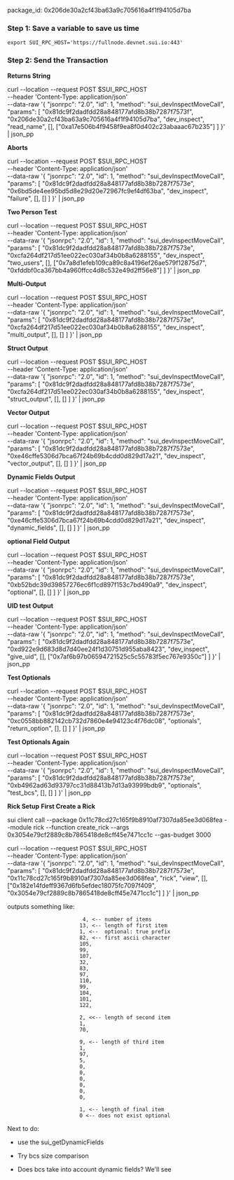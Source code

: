 package_id: 0x206de30a2cf43ba63a9c705616a4f1f94105d7ba

### Step 1: Save a variable to save us time

`export SUI_RPC_HOST='https://fullnode.devnet.sui.io:443'`

### Step 2: Send the Transaction

**Returns String**

curl --location --request POST $SUI_RPC_HOST \
--header 'Content-Type: application/json' \
--data-raw '{
"jsonrpc": "2.0",
"id": 1,
"method": "sui_devInspectMoveCall",
"params": [
"0x81dc9f2dadfdd28a848177afd8b38b7287f7573f",
"0x206de30a2cf43ba63a9c705616a4f1f94105d7ba",
"dev_inspect",
"read_name",
[],
["0xa17e506b4f9458f9ea8f0d402c23abaaac67b235"]
]
}' | json_pp

**Aborts**

curl --location --request POST $SUI_RPC_HOST \
--header 'Content-Type: application/json' \
--data-raw '{
"jsonrpc": "2.0",
"id": 1,
"method": "sui_devInspectMoveCall",
"params": [
"0x81dc9f2dadfdd28a848177afd8b38b7287f7573e",
"0x6bd5de4ee95bd5d8e29d20e72967fc9ef4df63ba",
"dev_inspect",
"failure",
[],
[]
]
}' | json_pp

**Two Person Test**

curl --location --request POST $SUI_RPC_HOST \
--header 'Content-Type: application/json' \
--data-raw '{
"jsonrpc": "2.0",
"id": 1,
"method": "sui_devInspectMoveCall",
"params": [
"0x81dc9f2dadfdd28a848177afd8b38b7287f7573e",
"0xcfa264df217d51ee022ec030af34b0b8a6288155",
"dev_inspect",
"two_users",
[],
["0x7a8d1efeb109ca89c8a4196ef26ae579f12875d7", "0xfddbf0ca367bb4a960ffcc4d8c532e49d2ff56e8"]
]
}' | json_pp

**Multi-Output**

curl --location --request POST $SUI_RPC_HOST \
--header 'Content-Type: application/json' \
--data-raw '{
"jsonrpc": "2.0",
"id": 1,
"method": "sui_devInspectMoveCall",
"params": [
"0x81dc9f2dadfdd28a848177afd8b38b7287f7573e",
"0xcfa264df217d51ee022ec030af34b0b8a6288155",
"dev_inspect",
"multi_output",
[],
[]
]
}' | json_pp

**Struct Output**

curl --location --request POST $SUI_RPC_HOST \
--header 'Content-Type: application/json' \
--data-raw '{
"jsonrpc": "2.0",
"id": 1,
"method": "sui_devInspectMoveCall",
"params": [
"0x81dc9f2dadfdd28a848177afd8b38b7287f7573e",
"0xcfa264df217d51ee022ec030af34b0b8a6288155",
"dev_inspect",
"struct_output",
[],
[]
]
}' | json_pp

**Vector Output**

curl --location --request POST $SUI_RPC_HOST \
--header 'Content-Type: application/json' \
--data-raw '{
"jsonrpc": "2.0",
"id": 1,
"method": "sui_devInspectMoveCall",
"params": [
"0x81dc9f2dadfdd28a848177afd8b38b7287f7573e",
"0xe46cffe5306d7bca67f24b69b4cdd0d829d17a21",
"dev_inspect",
"vector_output",
[],
[]
]
}' | json_pp

**Dynamic Fields Output**

curl --location --request POST $SUI_RPC_HOST \
--header 'Content-Type: application/json' \
--data-raw '{
"jsonrpc": "2.0",
"id": 1,
"method": "sui_devInspectMoveCall",
"params": [
"0x81dc9f2dadfdd28a848177afd8b38b7287f7573e",
"0xe46cffe5306d7bca67f24b69b4cdd0d829d17a21",
"dev_inspect",
"dynamic_fields",
[],
[]
]
}' | json_pp

**optional Field Output**

curl --location --request POST $SUI_RPC_HOST \
--header 'Content-Type: application/json' \
--data-raw '{
"jsonrpc": "2.0",
"id": 1,
"method": "sui_devInspectMoveCall",
"params": [
"0x81dc9f2dadfdd28a848177afd8b38b7287f7573e",
"0xb52bdc39d39857276ec6f1cd897f153c7bd490a9",
"dev_inspect",
"optional",
[],
[]
]
}' | json_pp

**UID test Output**

curl --location --request POST $SUI_RPC_HOST \
--header 'Content-Type: application/json' \
--data-raw '{
"jsonrpc": "2.0",
"id": 1,
"method": "sui_devInspectMoveCall",
"params": [
"0x81dc9f2dadfdd28a848177afd8b38b7287f7573e",
"0xd922e9d683d8d7d40ee24f1d30751d955aba8423",
"dev_inspect",
"give_uid",
[],
["0x7af6b97b06594721525c5c55783f5ec767e9350c"]
]
}' | json_pp

**Test Optionals**

curl --location --request POST $SUI_RPC_HOST \
--header 'Content-Type: application/json' \
--data-raw '{
"jsonrpc": "2.0",
"id": 1,
"method": "sui_devInspectMoveCall",
"params": [
"0x81dc9f2dadfdd28a848177afd8b38b7287f7573e",
"0xc0558bb882142cb732d7860e4e94123c4f76dc08",
"optionals",
"return_option",
[],
[]
]
}' | json_pp

**Test Optionals Again**

curl --location --request POST $SUI_RPC_HOST \
--header 'Content-Type: application/json' \
--data-raw '{
"jsonrpc": "2.0",
"id": 1,
"method": "sui_devInspectMoveCall",
"params": [
"0x81dc9f2dadfdd28a848177afd8b38b7287f7573e",
"0xb4962ad63d93797cc31d88413b7d13a93999bdb9",
"optionals",
"test_bcs",
[],
[]
]
}' | json_pp

**Rick Setup**
**First Create a Rick**

sui client call --package 0x11c78cd27c165f9b8910af7307da85ee3d068fea --module rick --function create_rick --args 0x3054e79cf2889c8b7865418de8cff45e7471cc1c --gas-budget 3000

curl --location --request POST $SUI_RPC_HOST \
--header 'Content-Type: application/json' \
--data-raw '{
"jsonrpc": "2.0",
"id": 1,
"method": "sui_devInspectMoveCall",
"params": [
"0x81dc9f2dadfdd28a848177afd8b38b7287f7573e",
"0x11c78cd27c165f9b8910af7307da85ee3d068fea",
"rick",
"view",
[],
["0x182e14fdeff9367d6fb5efdec18075fc7097f409", "0x3054e79cf2889c8b7865418de8cff45e7471cc1c"]
]
}' | json_pp

outputs something like:

                            4, <-- number of items
                           13, <-- length of first item
                           1, <--  optional: true prefix
                           82, <-- first ascii character
                           105,
                           99,
                           107,
                           32,
                           83,
                           97,
                           110,
                           99,
                           104,
                           101,
                           122,

                           2, <<-- length of second item
                           1,
                           70,

                           9, <-- length of third item
                           1,
                           97,
                           5,
                           0,
                           0,
                           0,
                           0,
                           0,
                           0,

                           1, <-- length of final item
                           0 <-- does not exist optional

Next to do:

- use the sui_getDynamicFields

- Try bcs size comparison
- Does bcs take into account dynamic fields? We'll see
